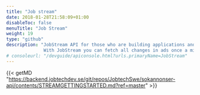 ```yaml
---
title: "Job stream"
date: 2018-01-28T21:58:09+01:00
disableToc: false
menuTitle: "Job Stream"
weight: 19
type: "github"
description: "JobStream API for those who are building applications and needs to store all ads locally.
              With JobStream you can fetch all changes in ads once a minute. nNew, removed or updated ads."
# consoleurl: "/devguide/apiconsole.html?urls.primaryName=JobStream"
---
```




{{< getMD "https://backend.jobtechdev.se/git/repos/JobtechSwe/sokannonser-api/contents/STREAMGETTINGSTARTED.md?ref=master" >}}




